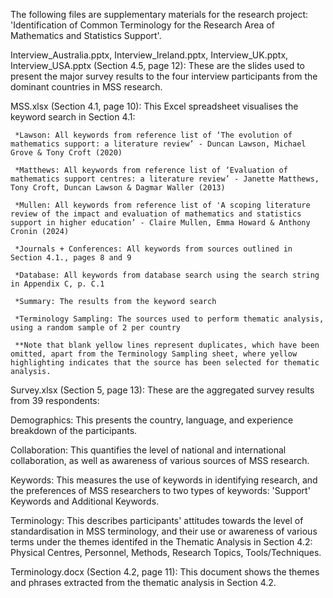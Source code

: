 The following files are supplementary materials for the research project: 'Identification of Common Terminology for the Research Area of Mathematics and Statistics Support'.

Interview_Australia.pptx, Interview_Ireland.pptx, Interview_UK.pptx, Interview_USA.pptx (Section 4.5, page 12): These are the slides used to present the major survey results to the four interview participants from the dominant countries in MSS research.

MSS.xlsx (Section 4.1, page 10): This Excel spreadsheet visualises the keyword search in Section 4.1:

     *Lawson: All keywords from reference list of ‘The evolution of mathematics support: a literature review’ - Duncan Lawson, Michael Grove & Tony Croft (2020)
     
     *Matthews: All keywords from reference list of ‘Evaluation of mathematics support centres: a literature review’ - Janette Matthews, Tony Croft, Duncan Lawson & Dagmar Waller (2013)
     
     *Mullen: All keywords from reference list of 'A scoping literature review of the impact and evaluation of mathematics and statistics support in higher education’ - Claire Mullen, Emma Howard & Anthony Cronin (2024)
               
     *Journals + Conferences: All keywords from sources outlined in Section 4.1., pages 8 and 9
    
     *Database: All keywords from database search using the search string in Appendix C, p. C.1
    
     *Summary: The results from the keyword search
    
     *Terminology Sampling: The sources used to perform thematic analysis, using a random sample of 2 per country

     **Note that blank yellow lines represent duplicates, which have been omitted, apart from the Terminology Sampling sheet, where yellow highlighting indicates that the source has been selected for thematic analysis.


Survey.xlsx (Section 5, page 13): These are the aggregated survey results from 39 respondents:

Demographics: This presents the country, language, and experience breakdown of the participants.

Collaboration: This quantifies the level of national and international collaboration, as well as awareness of various sources of MSS research.

Keywords: This measures the use of keywords in identifying research, and the preferences of MSS researchers to two types of keywords: 'Support' Keywords and Additional Keywords.

Terminology: This describes participants' attitudes towards the level of standardisation in MSS terminology, and their use or awareness of various terms under the themes identifed in the Thematic Analysis in Section 4.2: Physical Centres, Personnel, Methods, Research Topics, Tools/Techniques.


Terminology.docx (Section 4.2, page 11): This document shows the themes and phrases extracted from the thematic analysis in Section 4.2.
